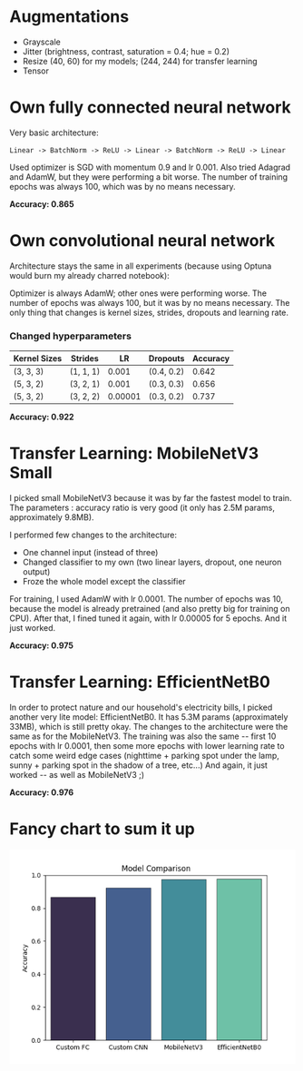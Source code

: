 # Augmentations
- Grayscale
- Jitter (brightness, contrast, saturation = 0.4; hue = 0.2)
- Resize (40, 60) for my models; (244, 244) for transfer learning
- Tensor

# Own fully connected neural network
Very basic architecture:

```
Linear -> BatchNorm -> ReLU -> Linear -> BatchNorm -> ReLU -> Linear
```

Used optimizer is SGD with momentum 0.9 and lr 0.001. Also tried Adagrad and AdamW, but they
were performing a bit worse. The number of training epochs was always 100, which was by no means necessary.

**Accuracy: 0.865**

# Own convolutional neural network
Architecture stays the same in all experiments (because using Optuna would burn my already charred notebook):

Optimizer is always AdamW; other ones were performing worse. The number of epochs was always 100, but it was by no means necessary.
The only thing that changes is kernel sizes, strides, dropouts and learning rate.

### Changed hyperparameters
| Kernel Sizes | Strides   | LR      | Dropouts    | Accuracy |
|--------------|-----------|---------|-------------|----------|
| (3, 3, 3)    | (1, 1, 1) | 0.001   | (0.4, 0.2)  | 0.642    |
| (5, 3, 2)    | (3, 2, 1) | 0.001   | (0.3, 0.3)  | 0.656    |
| (5, 3, 2)    | (3, 2, 2) | 0.00001 | (0.3, 0.2)  | 0.737    |

**Accuracy: 0.922**

# Transfer Learning: MobileNetV3 Small
I picked small MobileNetV3 because it was by far the fastest model to train. The 
parameters : accuracy ratio is very good (it only has 2.5M params, approximately 9.8MB). 

I performed few changes to the architecture:
- One channel input (instead of three)
- Changed classifier to my own (two linear layers, dropout, one neuron output)
- Froze the whole model except the classifier

For training, I used AdamW with lr 0.0001. The number of epochs was 10, because
the model is already pretrained (and also pretty big for training on CPU). After that, I fined tuned it again, with lr 0.00005 for 5 epochs.
And it just worked.

**Accuracy: 0.975**

# Transfer Learning: EfficientNetB0
In order to protect nature and our household's electricity bills, I picked another very lite model: EfficientNetB0.
It has 5.3M params (approximately 33MB), which is still pretty okay. The changes to the architecture were the same
as for the MobileNetV3. The training was also the same -- first 10 epochs with lr 0.0001, then some more epochs with lower
learning rate to catch some weird edge cases (nighttime + parking spot under the lamp, sunny + parking spot in the shadow of a tree, etc...)
And again, it just worked -- as well as MobileNetV3 ;)

**Accuracy: 0.976**

# Fancy chart to sum it up
![Model Comparison](model_comparison.png)

